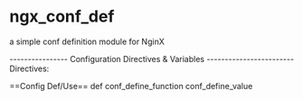 ngx_conf_def
============

a simple conf definition module for NginX

---------------- Configuration Directives & Variables ------------------------
Directives:

==Config Def/Use==
def conf_define_function conf_define_value

